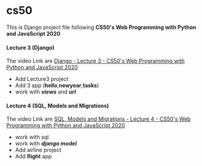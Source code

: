 # cs50
This is Django project file following **CS50's Web Programming with Python and JavaScript 2020**
#### Lecture 3 (Django)
The video Link are [Django - Lecture 3 - CS50's Web Programming with Python and JavaScript 2020](https://youtu.be/w8q0C-C1js4?list=PLhQjrBD2T380xvFSUmToMMzERZ3qB5Ueu)

- Add Lecture3 project
- Add 3 app (**hello**,**newyear**,**tasks**)
- work with ***views*** and ***url***


#### Lecture 4 (SQL, Models and Migrations)

The video Link are [SQL, Models and Migrations - Lecture 4 - CS50's Web Programming with Python and JavaScript 2020](https://youtu.be/YzP164YANAU)

- work with sql 
- work with ***django model***
- Add airline project
- Add **flight** app